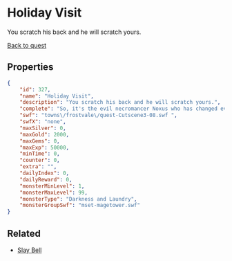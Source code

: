 # Holiday Visit

You scratch his back and he will scratch yours.

[Back to quest](../quests.md)

## Properties

```json
{
    "id": 327,
    "name": "Holiday Visit",
    "description": "You scratch his back and he will scratch yours.",
    "complete": "So, it's the evil necromancer Noxus who has changed everyone in Frostvale into coal. He might be the only one who can change them back! It's time to head to Doomwood!",
    "swf": "towns\/frostvale\/quest-Cutscene3-08.swf ",
    "swfX": "none",
    "maxSilver": 0,
    "maxGold": 2000,
    "maxGems": 0,
    "maxExp": 50000,
    "minTime": 0,
    "counter": 0,
    "extra": "",
    "dailyIndex": 0,
    "dailyReward": 0,
    "monsterMinLevel": 1,
    "monsterMaxLevel": 99,
    "monsterType": "Darkness and Laundry",
    "monsterGroupSwf": "mset-magetower.swf"
}
```

## Related

- [Slay Bell](../items/2072-slay-bell.md)

